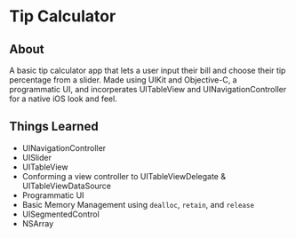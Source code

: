 # Tip Calculator
## About
A basic tip calculator app that lets a user input their bill and choose their tip percentage from a slider. Made using UIKit and Objective-C, a programmatic UI, and incorperates UITableView and UINavigationController for a native iOS look and feel.

## Things Learned
- UINavigationController
- UISlider
- UITableView
- Conforming a view controller to UITableViewDelegate & UITableViewDataSource
- Programmatic UI
- Basic Memory Management using `dealloc`, `retain`, and `release`
- UISegmentedControl
- NSArray
